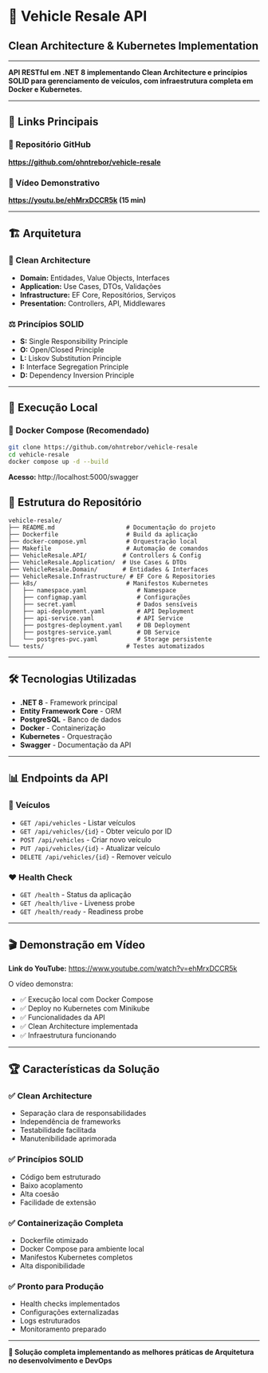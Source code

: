 # 🚗 Vehicle Resale API
## Clean Architecture & Kubernetes Implementation

---

**API RESTful em .NET 8 implementando Clean Architecture e princípios SOLID para gerenciamento de veículos, com infraestrutura completa em Docker e Kubernetes.**

---

## 🔗 Links Principais

### 📂 Repositório GitHub
**https://github.com/ohntrebor/vehicle-resale**

### 🎥 Vídeo Demonstrativo
**https://youtu.be/ehMrxDCCR5k (15 min)**

---

## 🏗️ Arquitetura

### 🎯 Clean Architecture
- **Domain:** Entidades, Value Objects, Interfaces
- **Application:** Use Cases, DTOs, Validações
- **Infrastructure:** EF Core, Repositórios, Serviços
- **Presentation:** Controllers, API, Middlewares

### ⚖️ Princípios SOLID
- **S:** Single Responsibility Principle
- **O:** Open/Closed Principle
- **L:** Liskov Substitution Principle
- **I:** Interface Segregation Principle
- **D:** Dependency Inversion Principle

---

## 🚀 Execução Local

### 🐳 Docker Compose (Recomendado)
```bash
git clone https://github.com/ohntrebor/vehicle-resale
cd vehicle-resale
docker compose up -d --build
```
**Acesso:** http://localhost:5000/swagger


## 📁 Estrutura do Repositório

```
vehicle-resale/
├── README.md                    # Documentação do projeto
├── Dockerfile                   # Build da aplicação
├── docker-compose.yml           # Orquestração local
├── Makefile                     # Automação de comandos
├── VehicleResale.API/          # Controllers & Config
├── VehicleResale.Application/  # Use Cases & DTOs
├── VehicleResale.Domain/       # Entidades & Interfaces
├── VehicleResale.Infrastructure/ # EF Core & Repositories
├── k8s/                         # Manifestos Kubernetes
│   ├── namespace.yaml              # Namespace
│   ├── configmap.yaml              # Configurações
│   ├── secret.yaml                 # Dados sensíveis
│   ├── api-deployment.yaml         # API Deployment
│   ├── api-service.yaml            # API Service
│   ├── postgres-deployment.yaml    # DB Deployment
│   ├── postgres-service.yaml       # DB Service
│   └── postgres-pvc.yaml           # Storage persistente
└── tests/                       # Testes automatizados
```

---

## 🛠️ Tecnologias Utilizadas

- **.NET 8** - Framework principal
- **Entity Framework Core** - ORM
- **PostgreSQL** - Banco de dados
- **Docker** - Containerização
- **Kubernetes** - Orquestração
- **Swagger** - Documentação da API

---

## 📊 Endpoints da API

### 🚗 Veículos
- `GET /api/vehicles` - Listar veículos
- `GET /api/vehicles/{id}` - Obter veículo por ID
- `POST /api/vehicles` - Criar novo veículo
- `PUT /api/vehicles/{id}` - Atualizar veículo
- `DELETE /api/vehicles/{id}` - Remover veículo

### ❤️ Health Check
- `GET /health` - Status da aplicação
- `GET /health/live` - Liveness probe
- `GET /health/ready` - Readiness probe

---

## 🎬 Demonstração em Vídeo

**Link do YouTube:** https://www.youtube.com/watch?v=ehMrxDCCR5k

O vídeo demonstra:
- ✅ Execução local com Docker Compose
- ✅ Deploy no Kubernetes com Minikube
- ✅ Funcionalidades da API
- ✅ Clean Architecture implementada
- ✅ Infraestrutura funcionando

---

## 🏆 Características da Solução

### ✅ Clean Architecture
- Separação clara de responsabilidades
- Independência de frameworks
- Testabilidade facilitada
- Manutenibilidade aprimorada

### ✅ Princípios SOLID
- Código bem estruturado
- Baixo acoplamento
- Alta coesão
- Facilidade de extensão

### ✅ Containerização Completa
- Dockerfile otimizado
- Docker Compose para ambiente local
- Manifestos Kubernetes completos
- Alta disponibilidade

### ✅ Pronto para Produção
- Health checks implementados
- Configurações externalizadas
- Logs estruturados
- Monitoramento preparado

---

**🚀 Solução completa implementando as melhores práticas de Arquitetura no desenvolvimento e DevOps**